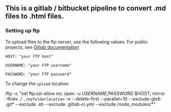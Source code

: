 ## This is a gitlab / bitbucket pipeline to convert .md files to .html files.

### Setting up ftp 

To upload files to the ftp server, use the following values. 
For public projects, see [Gitlab documentation](https://docs.gitlab.com/ee/ci/variables/#variables)

`HOST: "your FTP host"`

`USERNAME: "your FTP username"`

`PASSWORD: "your FTP password"`

To change the `upload` location    

lftp -c  "set ftp:ssl-allow no; open -u $USERNAME,$PASSWORD $HOST; mirror -Rnev ./ `./myfolderlocation`  -e --delete-first --parallel=10 --exclude-glob .git* --exclude .sh --exclude .gitlab-ci.yml 
--exclude /node_modules/*" 
